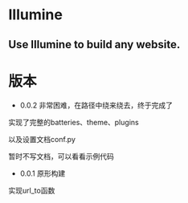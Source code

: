 # Illumine
## Use Illumine to build any website.

# 版本
- 0.0.2
非常困难，在路径中绕来绕去，终于完成了

实现了完整的batteries、theme、plugins

以及设置文档conf.py

暂时不写文档，可以看看示例代码

- 0.0.1
原形构建

实现url_to函数

